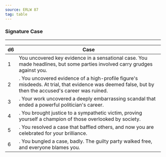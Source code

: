 ```yaml
---
source: ERLW 87
tag: table
---
```


### Signature Case
---
|d6|Case|
|----|------------|
|1| You uncovered key evidence in a sensational case. You made headlines, but some parties involved carry grudges against you.|
|2|. You uncovered evidence of a high-profile figure's misdeeds. At trial, that evidence was deemed false, but by then the accused's career was ruined.|
|3|. Your work uncovered a deeply embarrassing scandal that ended a powerful politician's career.|
|4|. You brought justice to a sympathetic victim, proving yourself a champion of those overlooked by society.|
|5|. You resolved a case that baffled others, and now you are celebrated for your brilliance.|
|6|. You bungled a case, badly. The guilty party walked free, and everyone blames you.|
